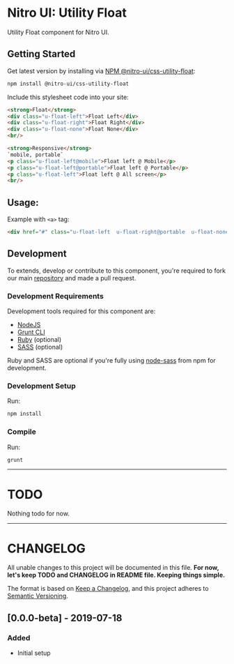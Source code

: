 # Nitro UI: Utility Float

Utility Float component for Nitro UI.

## Getting Started

Get latest version by installing via [NPM @nitro-ui/css-utility-float](https://www.npmjs.com/package/@nitro-ui/css-utility-float):

```sh
npm install @nitro-ui/css-utility-float
```

Include this stylesheet code into your site:

```html
<strong>Float</strong>
<div class="u-float-left">Float Left</div>
<div class="u-float-right">Float Right</div>
<div class="u-float-none">Float None</div>
<br/>

<strong>Responsive</strong>
`mobile, portable`
<p class="u-float-left@mobile">Float left @ Mobile</p>
<p class="u-float-left@portable">Float left @ Portable</p>
<p class="u-float-left">Float left @ All screen</p>
<br/>
```

## Usage:

Example with `<a>` tag:

```html
<div href="#" class="u-float-left  u-float-right@portable  u-float-none@mobile">Float Left Primary, Float Right @ Portable, Float None @ Mobile</div>
```

## Development

To extends, develop or contribute to this component, you're required to fork our main [repository](https://github.com/icarasia-engineering/nitro-ui) and made a pull request.

### Development Requirements

Development tools required for this component are:

- [NodeJS](https://nodejs.org/en/)
- [Grunt CLI](https://gruntjs.com)
- [Ruby](https://www.ruby-lang.org/en/) (optional)
- [SASS](https://sass-lang.com) (optional)

Ruby and SASS are optional if you're fully using [node-sass](https://github.com/sass/node-sass) from npm for development.

### Development Setup

Run:

```sh
npm install
```

### Compile

Run:

```sh
grunt
```
---

# TODO

Nothing todo for now.

---

# CHANGELOG

All unable changes to this project will be documented in this file. **For now, let's keep TODO and CHANGELOG in README file. Keeping things simple.**

The format is based on [Keep a Changelog](https://keepachangelog.com/en/1.0.0/),
and this project adheres to [Semantic Versioning](https://semver.org/spec/v2.0.0.html).

## [0.0.0-beta] - 2019-07-18
### Added
- Initial setup
